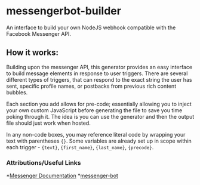 # messengerbot-builder

An interface to build your own NodeJS webhook compatible with the Facebook Messenger API.

## How it works:

Building upon the messenger API, this generator provides an easy interface to build message elements in response to user triggers. There are several different types of triggers, that can respond to the exact string the user has sent, specific profile names, or postbacks from previous rich content bubbles.

Each section you add allows for pre-code; essentially allowing you to inject your own custom JavaScript before generating the file to save you time poking through it. The idea is you can use the generator and then the output file should just work when hosted.

In any non-code boxes, you may reference literal code by wrapping your text with parentheses `{}`. Some variables are already set up in scope within each trigger - `{text}`, `{first_name}`, `{last_name}`, `{precode}`.

### Attributions/Useful Links

*[Messenger Documentation](https://developers.facebook.com/docs/messenger-platform/send-api-reference#welcome_message_configuration)
*[messenger-bot](https://github.com/JoshHills/messengerbot-builder/blob/master/README.md)
